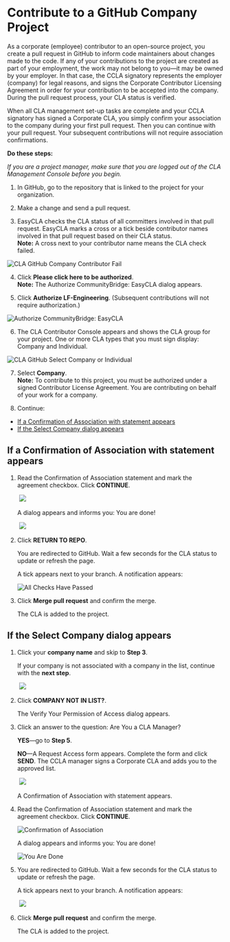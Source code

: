 # Contribute to a GitHub Company Project

As a corporate \(employee\) contributor to an open-source project, you create a pull request in GitHub to inform code maintainers about changes made to the code. If any of your contributions to the project are created as part of your employment, the work may not belong to you—it may be owned by your employer. In that case, the CCLA signatory represents the employer \(company\) for legal reasons, and signs the Corporate Contributor Licensing Agreement in order for your contribution to be accepted into the company. During the pull request process, your CLA status is verified.

When all CLA management set-up tasks are complete and your CCLA signatory has signed a Corporate CLA, you simply confirm your association to the company during your first pull request. Then you can continue with your pull request. Your subsequent contributions will not require association confirmations.

**Do these steps:**

_If you are a project manager, make sure that you are logged out of the CLA Management Console before you begin._

1. In GitHub, go to the repository that is linked to the project for your organization.

2. Make a change and send a pull request.

3. EasyCLA checks the CLA status of all committers involved in that pull request. EasyCLA marks a cross or a tick beside contributor names involved in that pull request based on their CLA status.  
**Note:** A cross next to your contributor name means the CLA check failed.

![CLA GitHub Company Contributor Fail](../../../.gitbook/assets/cla-github-company-contributor-fail.png)

4. Click **Please click here to be authorized**.  
**Note:** The Authorize CommunityBridge: EasyCLA dialog appears.

5. Click **Authorize LF-Engineering**. \(Subsequent contributions will not require authorization.\)

​![Authorize CommunityBridge: EasyCLA](../../../.gitbook/assets/cla-authorize-easycla.png)​

6. The CLA Contributor Console appears and shows the CLA group for your project. One or more CLA types that you must sign display: Company and Individual.

![CLA GitHub Select Company or Individual](../../../.gitbook/assets/cla-github-select-company-or-individual.png)

7. Select **Company**.  
**Note:** To contribute to this project, you must be authorized under a signed Contributor License Agreement. You are contributing on behalf of your work for a company.

8. Continue:

* [If a Confirmation of Association with statement appears](contribute-to-a-github-company-project.md#if-a-confirmation-of-association-with-statement-appears)
* [If the Select Company dialog appears](contribute-to-a-github-company-project.md#if-the-select-company-dialog-appears)

## If a Confirmation of Association with statement appears <a id="if-a-confirmation-of-association-with-statement-appears"></a>

1. Read the Confirmation of Association statement and mark the agreement checkbox. Click **CONTINUE**.

   ​ ![](../../../.gitbook/assets/cla-github-confirmation-of-association%20%281%29.png) 

   A dialog appears and informs you: You are done!

   ​ ![](../../../.gitbook/assets/cla-github-you-are-done%20%281%29.png) ​

2. Click **RETURN TO REPO**.

   You are redirected to GitHub. Wait a few seconds for the CLA status to update or refresh the page.

   A tick appears next to your branch. A notification appears:

   ​![All Checks Have Passed](../../../.gitbook/assets/cla-github-all-checks-passed%20%281%29.png)​

3. Click **Merge pull request** and confirm the merge.

   The CLA is added to the project.

## If the Select Company dialog appears <a id="if-the-select-company-dialog-appears"></a>

1. Click your **company name** and skip to **Step 3**.

   If your company is not associated with a company in the list, continue with the **next step**.

   ​ ![](../../../.gitbook/assets/select-company.png) ​

2. Click **COMPANY NOT IN LIST?**.

   The Verify Your Permission of Access dialog appears.

3. Click an answer to the question: Are You a CLA Manager?

   **YES**—go to **Step 5**.

   **NO**—A Request Access form appears. Complete the form and click **SEND**. The CCLA manager signs a Corporate CLA and adds you to the approved list.

   ​ ![](../../../.gitbook/assets/request-access.png) ​

   A Confirmation of Association with statement appears.

4. Read the Confirmation of Association statement and mark the agreement checkbox. Click **CONTINUE**.

   ​![Confirmation of Association](../../../.gitbook/assets/cla-github-confirmation-of-association.png)​

   A dialog appears and informs you: You are done!

   ​![You Are Done](../../../.gitbook/assets/cla-github-you-are-done.png)​

5. You are redirected to GitHub. Wait a few seconds for the CLA status to update or refresh the page.

   A tick appears next to your branch. A notification appears:

   ​ ![](../../../.gitbook/assets/cla-github-all-checks-passed.png) ​

6. Click **Merge pull request** and confirm the merge.

   The CLA is added to the project.

